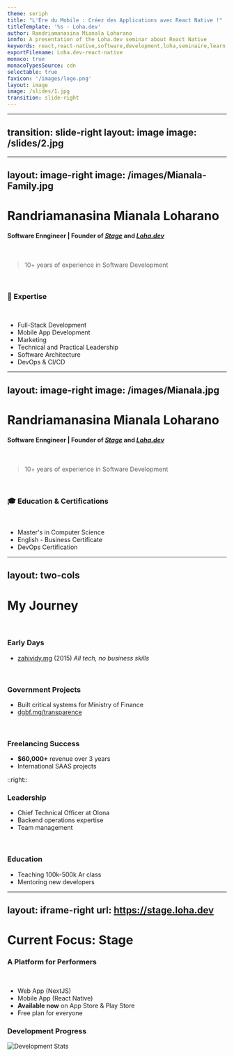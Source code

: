 ```yaml
---
theme: seriph
title: "L'Ère du Mobile : Créez des Applications avec React Native !"
titleTemplate: '%s - Loha.dev'
author: Randriamanasina Mianala Loharano
innfo: A presentation of the Loha.dev seminar about React Native
keywords: react,react-native,software,development,loha,seminaire,learn,tutoriel,tools,dev-tools,pipeline,start,monetization
exportFilename: Loha.dev-react-native
monaco: true
monacoTypesSource: cdn
selectable: true
favicon: '/images/logo.png'
layout: image
image: /slides/1.jpg
transition: slide-right
---
```


---
transition: slide-right
layout: image
image: /slides/2.jpg
---


---
layout: image-right
image: /images/Mianala-Family.jpg
---

# Randriamanasina Mianala Loharano
#### Software Enngineer | Founder of [*Stage*](stage.loha.dev) and [*Loha.dev*](loha.dev)
<br/>

> 10+ years of experience in Software Development

<br/>


### 🚀 Expertise
<br/>

- Full-Stack Development 
- Mobile App Development
- Marketing
- Technical and Practical Leadership
- Software Architecture
- DevOps & CI/CD

---
layout: image-right
image: /images/Mianala.jpg
---

# Randriamanasina Mianala Loharano
#### Software Enngineer | Founder of [*Stage*](stage.loha.dev) and [*Loha.dev*](loha.dev)
<br/>

> 10+ years of experience in Software Development

<br/>

### 🎓 Education & Certifications

<br/>

- Master's in Computer Science
- English - Business Certificate 
- DevOps Certification


---
layout: two-cols
---

# My Journey

<br/>



### Early Days
- <span v-mark.red="{ at: 1, type: 'strike-through' }"> [zahividy.mg](http://zahividy.mg) (2015)  </span>
  *All tech, no business skills*


<br/>


### Government Projects
- Built <span v-mark.blue="{ at: 2, type: 'highlight' }"> critical systems </span> for Ministry of Finance
- [dgbf.mg/transparence](https://www.dgbf.mg/transparence)


<br/>



### Freelancing Success
- <span v-mark.green="{ at: 3, type: 'highlight' }"> **$60,000+** </span> revenue over 3 years
- International SAAS projects

::right::
### Leadership

- <span v-mark.blue="{ at: 4, type: 'underline' }"> Chief Technical Officer </span> at Olona
- Backend operations expertise
- Team management


<br/>


### Education
- <span v-mark.yellow="{ at: 4, type: 'circle' }"> Teaching 100k-500k Ar </span>class
- Mentoring new developers


---
layout: iframe-right
url: https://stage.loha.dev
---

# Current Focus: <span v-mark="{ at: 1, color: '#FFB6C1', type: 'highlight' }">Stage</span>

<div class="mt-4">

### A Platform for Performers

<br/>

- Web App (NextJS)
- Mobile App (React Native)
- **Available now** on App Store & Play Store
- Free plan for everyone

</div>

<div class="px-4 py-4 rounded-sm">

### Development Progress

![Development Stats](/files/image%204.png "Github Progress")


</div>

<style>
.slidev-layout {
  padding: 2rem;
}
</style>
